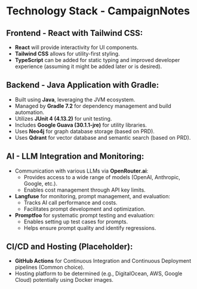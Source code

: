 # Technology Stack - CampaignNotes

## Frontend - React with Tailwind CSS:
- **React** will provide interactivity for UI components.
- **Tailwind CSS** allows for utility-first styling.
- **TypeScript** can be added for static typing and improved developer experience (assuming it might be added later or is desired).

## Backend - Java Application with Gradle:
- Built using **Java**, leveraging the JVM ecosystem.
- Managed by **Gradle 7.2** for dependency management and build automation.
- Utilizes **JUnit 4 (4.13.2)** for unit testing.
- Includes **Google Guava (30.1.1-jre)** for utility libraries.
- Uses **Neo4j** for graph database storage (based on PRD).
- Uses **Qdrant** for vector database and semantic search (based on PRD).

## AI - LLM Integration and Monitoring:
- Communication with various LLMs via **OpenRouter.ai**:
    - Provides access to a wide range of models (OpenAI, Anthropic, Google, etc.).
    - Enables cost management through API key limits.
- **Langfuse** for monitoring, prompt management, and evaluation:
    - Tracks AI call performance and costs.
    - Facilitates prompt development and optimization.
- **Promptfoo** for systematic prompt testing and evaluation:
    - Enables setting up test cases for prompts.
    - Helps ensure prompt quality and identify regressions.

## CI/CD and Hosting (Placeholder):
- **GitHub Actions** for Continuous Integration and Continuous Deployment pipelines (Common choice).
- Hosting platform to be determined (e.g., DigitalOcean, AWS, Google Cloud) potentially using Docker images.
